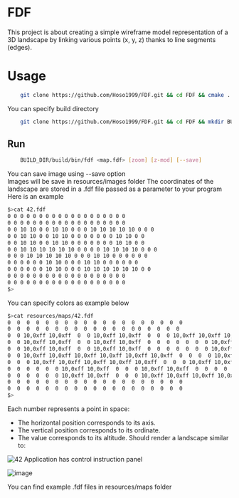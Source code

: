 # FDF
This project is about creating a simple wireframe model representation of a 3D landscape by linking various points (x, y, z) thanks to line segments (edges).
# Usage
```bash
    git clone https://github.com/Hoso1999/FDF.git && cd FDF && cmake . && make
```
You can specify build directory
```bash
    git clone https://github.com/Hoso1999/FDF.git && cd FDF && mkdir BUILD_DIR && cmake -B BUILD_DIR . && make -C BUILD_DIR
```
## Run
```bash
    BUILD_DIR/build/bin/fdf <map.fdf> [zoom] [z-mod] [--save]
```
You can save image using --save option<br />
Images will be save in resources/images folder
The coordinates of the landscape are stored in a .fdf file passed as a parameter to
your program
Here is an example
```bash
$>cat 42.fdf
0 0 0 0 0 0 0 0 0 0 0 0 0 0 0 0 0 0 0
0 0 0 0 0 0 0 0 0 0 0 0 0 0 0 0 0 0 0
0 0 10 10 0 0 10 10 0 0 0 10 10 10 10 10 0 0 0
0 0 10 10 0 0 10 10 0 0 0 0 0 0 0 10 10 0 0
0 0 10 10 0 0 10 10 0 0 0 0 0 0 0 10 10 0 0
0 0 10 10 10 10 10 10 0 0 0 0 10 10 10 10 0 0 0
0 0 0 10 10 10 10 10 0 0 0 10 10 0 0 0 0 0 0
0 0 0 0 0 0 10 10 0 0 0 10 10 0 0 0 0 0 0
0 0 0 0 0 0 10 10 0 0 0 10 10 10 10 10 10 0 0
0 0 0 0 0 0 0 0 0 0 0 0 0 0 0 0 0 0 0
0 0 0 0 0 0 0 0 0 0 0 0 0 0 0 0 0 0 0
$>
```
You can specify colors as example below
```bash
$>cat resources/maps/42.fdf
0  0  0  0  0  0  0  0  0  0  0  0  0  0  0  0  0  0  0
0  0  0  0  0  0  0  0  0  0  0  0  0  0 0  0  0  0  0
0  0 10,0xff 10,0xff  0  0 10,0xff 10,0xff  0  0  0 10,0xff 10,0xff 10,0xff 10,0xff 10,0xff  0  0  0
0  0 10,0xff 10,0xff  0  0 10,0xff 10,0xff  0  0  0  0  0  0  0 10,0xff 10,0xff  0  0
0  0 10,0xff 10,0xff  0  0 10,0xff 10,0xff  0  0  0  0  0  0  0 10,0xff 10,0xff  0  0
0  0 10,0xff 10,0xff 10,0xff 10,0xff 10,0xff 10,0xff  0  0  0  0 10,0xff 10,0xff 10,0xff 10,0xff  0  0  0
0  0  0 10,0xff 10,0xff 10,0xff 10,0xff 10,0xff  0  0  0 10,0xff 10,0xff  0  0  0  0  0  0
0  0  0  0  0  0 10,0xff 10,0xff  0  0  0 10,0xff 10,0xff  0  0  0  0  0  0
0  0  0  0  0  0 10,0xff 10,0xff  0  0  0 10,0xff 10,0xff 10,0xff 10,0xff 10,0xff 10,0xff  0  0
0  0  0  0  0  0  0  0  0  0  0  0  0  0  0  0  0  0  0
0  0  0  0  0  0  0  0  0  0  0  0  0  0  0  0  0  0  0
$>
```
Each number represents a point in space:
- The horizontal position corresponds to its axis.
- The vertical position corresponds to its ordinate.
- The value corresponds to its altitude.
Should render a landscape similar to:

![42](https://user-images.githubusercontent.com/45395182/219730692-7f38b3ea-3c9d-4ce7-baf6-bb65d2bb65e4.jpeg)
Application has control instruction panel

![image](https://user-images.githubusercontent.com/45395182/219734968-08c300a3-c9ba-4972-8397-8d8ec519deca.png)

You can find example .fdf files in resources/maps folder



